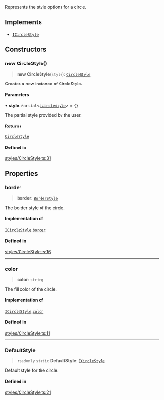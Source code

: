 Represents the style options for a circle.

## Implements

- [`ICircleStyle`](../interfaces/ICircleStyle.md)

## Constructors

### new CircleStyle()

> **new CircleStyle**(`style`): [`CircleStyle`](CircleStyle.md)

Creates a new instance of CircleStyle.

#### Parameters

• **style**: `Partial`\<[`ICircleStyle`](../interfaces/ICircleStyle.md)\> = `{}`

The partial style provided by the user.

#### Returns

[`CircleStyle`](CircleStyle.md)

#### Defined in

[styles/CircleStyle.ts:31](https://github.com/avolutions/canvas-painter/blob/main/src/styles/CircleStyle.ts#L31)

## Properties

### border

> **border**: [`BorderStyle`](BorderStyle.md)

The border style of the circle.

#### Implementation of

[`ICircleStyle`](../interfaces/ICircleStyle.md).[`border`](../interfaces/ICircleStyle.md#border)

#### Defined in

[styles/CircleStyle.ts:16](https://github.com/avolutions/canvas-painter/blob/main/src/styles/CircleStyle.ts#L16)

***

### color

> **color**: `string`

The fill color of the circle.

#### Implementation of

[`ICircleStyle`](../interfaces/ICircleStyle.md).[`color`](../interfaces/ICircleStyle.md#color)

#### Defined in

[styles/CircleStyle.ts:11](https://github.com/avolutions/canvas-painter/blob/main/src/styles/CircleStyle.ts#L11)

***

### DefaultStyle

> `readonly` `static` **DefaultStyle**: [`ICircleStyle`](../interfaces/ICircleStyle.md)

Default style for the circle.

#### Defined in

[styles/CircleStyle.ts:21](https://github.com/avolutions/canvas-painter/blob/main/src/styles/CircleStyle.ts#L21)
